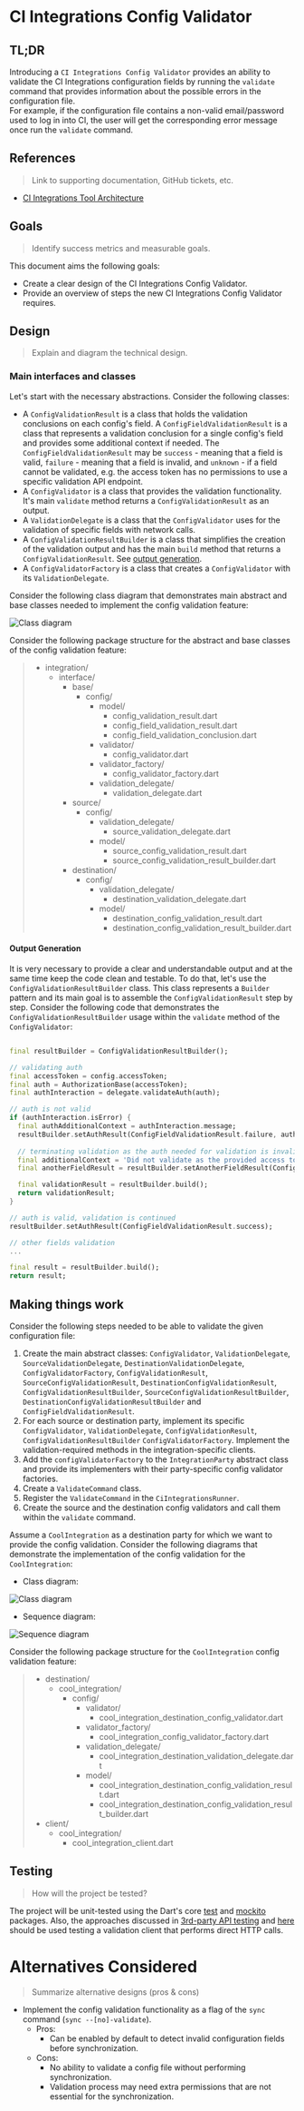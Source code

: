 # CI Integrations Config Validator

## TL;DR

Introducing a `CI Integrations Config Validator` provides an ability to validate the CI Integrations configuration fields by running the `validate` command that provides information about the possible errors in the configuration file.     
For example, if the configuration file contains a non-valid email/password used to log in into CI, the user will get the corresponding error message once run the `validate` command.

## References
> Link to supporting documentation, GitHub tickets, etc.

- [CI Integrations Tool Architecture](https://github.com/platform-platform/monorepo/blob/master/metrics/ci_integrations/docs/01_ci_integration_module_architecture.md)

## Goals
> Identify success metrics and measurable goals.

This document aims the following goals:
- Create a clear design of the CI Integrations Config Validator.
- Provide an overview of steps the new CI Integrations Config Validator requires.

## Design
> Explain and diagram the technical design.

### Main interfaces and classes

Let's start with the necessary abstractions. Consider the following classes:
- A `ConfigValidationResult` is a class that holds the validation conclusions on each config's field. A `ConfigFieldValidationResult` is a class that represents a validation conclusion for a single config's field and provides some additional context if needed. The `ConfigFieldValidationResult` may be `success` - meaning that a field is valid, `failure` - meaning that a field is invalid, and `unknown` - if a field cannot be validated, e.g. the access token has no permissions to use a specific validation API endpoint.
- A `ConfigValidator` is a class that provides the validation functionality. It's main `validate` method returns a `ConfigValidationResult` as an output.
- A `ValidationDelegate` is a class that the `ConfigValidator` uses for the validation of specific fields with network calls.
- A `ConfigValidationResultBuilder` is a class that simplifies the creation of the validation output and has the main `build` method that returns a `ConfigValidationResult`. See [output generation](#output-generation).
- A `ConfigValidatorFactory` is a class that creates a `ConfigValidator` with its `ValidationDelegate`.

Consider the following class diagram that demonstrates main abstract and base classes needed to implement the config validation feature:

![Class diagram](http://www.plantuml.com/plantuml/proxy?cache=no&fmt=svg&src=https://github.com/platform-platform/monorepo/raw/update_config_validator_design/metrics/ci_integrations/docs/diagrams/ci_integrations_config_validator_interfaces_class_diagram.puml)

Consider the following package structure for the abstract and base classes of the config validation feature: 

> * integration/
>   * interface/
>     * base/
>       * config/
>         * model/
>           * config_validation_result.dart
>           * config_field_validation_result.dart
>           * config_field_validation_conclusion.dart
>         * validator/
>           * config_validator.dart
>         * validator_factory/
>           * config_validator_factory.dart
>         * validation_delegate/
>           * validation_delegate.dart
>     * source/
>       * config/
>         * validation_delegate/
>           * source_validation_delegate.dart
>         * model/
>           * source_config_validation_result.dart
>           * source_config_validation_result_builder.dart
>     * destination/
>       * config/
>         * validation_delegate/
>           * destination_validation_delegate.dart
>         * model/
>           * destination_config_validation_result.dart
>           * destination_config_validation_result_builder.dart


#### Output Generation

It is very necessary to provide a clear and understandable output and at the same time keep the code clean and testable. To do that, let's use the `ConfigValidationResultBuilder` class. This class represents a `Builder` pattern and its main goal is to assemble the `ConfigValidationResult` step by step. Consider the following code that demonstrates the `ConfigValidationResultBuilder` usage within the `validate` method of the `ConfigValidator`:

```dart

final resultBuilder = ConfigValidationResultBuilder();

// validating auth
final accessToken = config.accessToken;
final auth = AuthorizationBase(accessToken);
final authInteraction = delegate.validateAuth(auth);

// auth is not valid
if (authInteraction.isError) {
  final authAdditionalContext = authInteraction.message;
  resultBuilder.setAuthResult(ConfigFieldValidationResult.failure, authAdditionalContext);
  
  // terminating validation as the auth needed for validation is invalid
  final additionalContext = 'Did not validate as the provided access token is invalid.';
  final anotherFieldResult = resultBuilder.setAnotherFieldResult(ConfigFieldValidationResult.failure, additionalContext);

  final validationResult = resultBuilder.build();
  return validationResult;
}

// auth is valid, validation is continued
resultBuilder.setAuthResult(ConfigFieldValidationResult.success);

// other fields validation
...

final result = resultBuilder.build();
return result;

```

## Making things work

Consider the following steps needed to be able to validate the given configuration file:

1. Create the main abstract classes: `ConfigValidator`, `ValidationDelegate`, `SourceValidationDelegate`, `DestinationValidationDelegate`, `ConfigValidatorFactory`, `ConfigValidationResult`, `SourceConfigValidationResult`, `DestinationConfigValidationResult`, `ConfigValidationResultBuilder`, `SourceConfigValidationResultBuilder`, `DestinationConfigValidationResultBuilder` and `ConfigFieldValidationResult`.
2. For each source or destination party, implement its specific `ConfigValidator`, `ValidationDelegate`, `ConfigValidationResult`, `ConfigValidationResultBuilder` `ConfigValidatorFactory`. Implement the validation-required methods in the integration-specific clients.
3. Add the `configValidatorFactory` to the `IntegrationParty` abstract class and provide its implementers with their party-specific config validator factories.
4. Create a `ValidateCommand` class.
5. Register the `ValidateCommand` in the `CiIntegrationsRunner`.
6. Create the source and the destination config validators and call them within the `validate` command.

Assume a `CoolIntegration` as a destination party for which we want to provide the config validation. Consider the following diagrams that demonstrate the implementation of the config validation for the `CoolIntegration`:

- Class diagram:

![Class diagram](http://www.plantuml.com/plantuml/proxy?cache=no&fmt=svg&src=https://github.com/platform-platform/monorepo/raw/update_config_validator_design/metrics/ci_integrations/docs/diagrams/ci_integrations_config_validator_destination_class_diagram.puml)

- Sequence diagram:

![Sequence diagram](http://www.plantuml.com/plantuml/proxy?cache=no&fmt=svg&src=https://github.com/platform-platform/monorepo/raw/update_config_validator_design/metrics/ci_integrations/docs/diagrams/ci_integrations_config_validator_sequence_diagram.puml)

Consider the following package structure for the `CoolIntegration` config validation feature:

> * destination/
>   * cool_integration/
>     * config/
>       * validator/
>         * cool_integration_destination_config_validator.dart
>       * validator_factory/
>         * cool_integration_config_validator_factory.dart
>       * validation_delegate/
>         * cool_integration_destination_validation_delegate.dart
>       * model/
>         * cool_integration_destination_config_validation_result.dart
>         * cool_integration_destination_config_validation_result_builder.dart
> * client/
>   * cool_integration/
>     * cool_integration_client.dart

## Testing
> How will the project be tested?

The project will be unit-tested using the Dart's core [test](https://pub.dev/packages/test) and [mockito](https://pub.dev/packages/mockito) packages. Also, the approaches discussed in [3rd-party API testing](https://github.com/platform-platform/monorepo/blob/master/docs/03_third_party_api_testing.md) and [here](https://github.com/platform-platform/monorepo/blob/master/docs/04_mock_server.md) should be used testing a validation client that performs direct HTTP calls.

# Alternatives Considered
> Summarize alternative designs (pros & cons)

- Implement the config validation functionality as a flag of the `sync` command (`sync --[no]-validate`).
    - Pros:
        - Can be enabled by default to detect invalid configuration fields before synchronization.
    - Cons:
        - No ability to validate a config file without performing synchronization.
        - Validation process may need extra permissions that are not essential for the synchronization.
